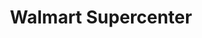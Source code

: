 ---
title: "Walmart Supercenter"
url: /dalton/walmart-supercenter-east-walnut-avenue/
shop: supermarket
---